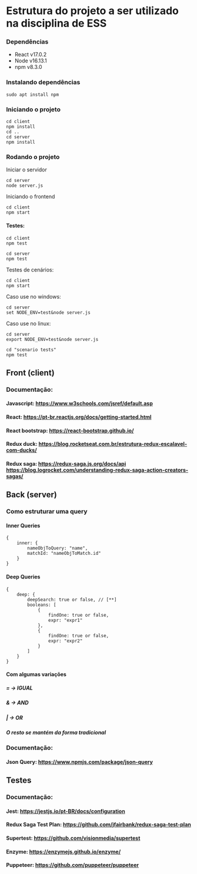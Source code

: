 # Estrutura do projeto a ser utilizado na disciplina de ESS

### Dependências

- React v17.0.2
- Node v16.13.1
- npm v8.3.0

### Instalando dependências

```
sudo apt install npm
```

### Iniciando o projeto

```
cd client
npm install
cd ..
cd server
npm install
```

### Rodando o projeto

Iniciar o servidor

```
cd server
node server.js
```

Iniciando o frontend

```
cd client
npm start
```

#### Testes:

```
cd client
npm test
```

```
cd server
npm test
```

Testes de cenários:

```
cd client
npm start
```

Caso use no windows:

```
cd server
set NODE_ENV=test&node server.js
```

Caso use no linux:

```
cd server
export NODE_ENV=test&node server.js
```

```
cd "scenario tests"
npm test
```

## Front (client)

### Documentação:

#### Javascript: https://www.w3schools.com/jsref/default.asp

#### React: https://pt-br.reactjs.org/docs/getting-started.html

#### React bootstrap: https://react-bootstrap.github.io/

#### Redux duck: https://blog.rocketseat.com.br/estrutura-redux-escalavel-com-ducks/

#### Redux saga: https://redux-saga.js.org/docs/api <br> https://blog.logrocket.com/understanding-redux-saga-action-creators-sagas/

## Back (server)

### Como estruturar uma query

#### Inner Queries

```
{
    inner: {
        nameObjToQuery: "name",
        matchId: "nameObjToMatch.id"
    }
}
```

#### Deep Queries

```
{
    deep: {
        deepSearch: true or false, // [**]
        booleans: [
            {
                findOne: true or false,
                expr: "expr1"
            },
            {
                findOne: true or false,
                expr: "expr2"
            }
        ]
    }
}
```

#### Com algumas variações

##### = -> IGUAL

##### & -> AND

##### | -> OR

##### O resto se mantém da forma tradicional

### Documentação:

#### Json Query: https://www.npmjs.com/package/json-query

## Testes

### Documentação:

#### Jest: https://jestjs.io/pt-BR/docs/configuration

#### Redux Saga Test Plan: https://github.com/jfairbank/redux-saga-test-plan

#### Supertest: https://github.com/visionmedia/supertest

#### Enzyme: https://enzymejs.github.io/enzyme/

#### Puppeteer: https://github.com/puppeteer/puppeteer
